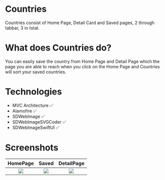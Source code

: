 # Countries

Countries consist of Home Page, Detail Card and Saved pages, 2 through tabbar, 3 in total.

# What does Countries do?

You can easily save the country from Home Page and Detail Page which the page you are able to reach when you click on the Home Page and Countries will sort your saved countries.

# Technologies

+ MVC Architecture ✅ 
+ Alamofire ✅
+ SDWebImage ✅ 
+ SDWebImageSVGCoder ✅ 
+ SDWebImageSwiftUI ✅

# Screenshots
HomePage |  Saved | DetailPage
:---:|:---:|:---:
![](https://user-images.githubusercontent.com/101430394/186883649-e21dfcd3-45fd-42d1-8dc9-922e26fe9093.png) | ![](https://user-images.githubusercontent.com/101430394/186882950-1448d04b-8673-40e5-ad16-0e905bf18f63.png) | ![](https://user-images.githubusercontent.com/101430394/186883739-65d84d0a-d761-4d17-9617-8e1c408887cd.png)
